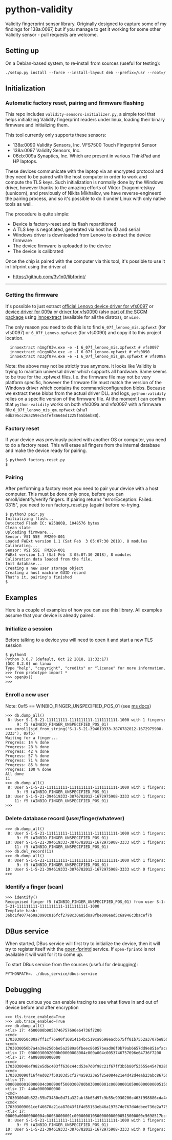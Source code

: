 # python-validity
Validity fingerprint sensor library.
Originally designed to capture some of my findings for 138a:0097, but if you manage to get it working for some other Validity sensor - pull requests are welcome.

## Setting up

On a Debian-based system, to re-install from sources (useful for testing):
```
./setup.py install --force --install-layout deb --prefix=/usr --root=/
```

## Initialization

### Automatic factory reset, pairing and firmware flashing

This repo includes `validity-sensors-initializer.py`, a simple tool that
helps initializing Validity fingerprint readers under linux, loading their
binary firmware and initializing them.

This tool currently only supports these sensors:
- 138a:0090 Validity Sensors, Inc. VFS7500 Touch Fingerprint Sensor
- 138a:0097 Validity Sensors, Inc.
- 06cb:009a Synaptics, Inc.
Which are present in various ThinkPad and HP laptops.

These devices communicate with the laptop via an encrypted protocol and they
need to be paired with the host computer in order to work and compute the
TLS keys.
Such initialization is normally done by the Windows driver, however thanks to
the amazing efforts of Viktor Dragomiretskyy (uunicorn), and previously of
Nikita Mikhailov, we have reverse-engineerd the pairing process, and so it's
possible to do it under Linux with only native tools as well.

The procedure is quite simple:
- Device is factory-reset and its flash repartitioned
- A TLS key is negotiated, generated via host hw ID and serial
- Windows driver is downloaded from Lenovo to extract the device firmware
- The device firmware is uploaded to the device
- The device is calibrated

Once the chip is paired with the computer via this tool, it's possible to use
it in libfprint using the driver at
- https://github.com/3v1n0/libfprint/

---

### Getting the firmware

It's possible to just extract [official Lenovo device driver for vfs0097](https://support.lenovo.com/us/en/downloads/DS121407) or [device driver for 009a](https://pcsupport.lenovo.com/us/en/products/laptops-and-netbooks/thinkpad-t-series-laptops/thinkpad-t580-type-20l9-20la/downloads/driver-list/component?name=Fingerprint%20Reader) or [driver for vfs0090](https://support.lenovo.com/us/en/downloads/DS120491) (also [part of the SCCM package](https://support.lenovo.com/ec/th/downloads/DS112113) using [innoextract](https://constexpr.org/innoextract/) (available for all the distros), or `wine`.

The only reason you need to do this is to find `6_07f_lenovo_mis.xpfwext` (for vfs0097) or `6_07f_Lenovo.xpfwext` (for vfs0090) and copy it to this project location.

      innoextract n1mgf03w.exe -e -I 6_07f_lenovo_mis.xpfwext # vfs0097
      innoextract n1cgn08w.exe -e -I 6_07f_Lenovo.xpfwext # vfs0090
      innoextract nz3gf07w.exe -e -I 6_07f_lenovo_mis_qm.xpfwext # vfs009a

Note: the above may not be strictly true anymore. It looks like Validity is trying to maintain universal driver which supports all hardware.
Same seems to be true for the .xpfwext files. I.e. the firmware file may not be very platform specific, however the firmware file
must match the version of the Windows driver which contains the command/configuration blobs. Because we extract these blobs 
from the actual driver DLL and logs, `python-validity` relies on a specific version of the firmware file. At the moment I can confirm
that `python-validity` works on both vfs009a and vfs0097 with a firmware file `6_07f_lenovo_mis_qm.xpfwext` 
(sha1 `edb295cc26a259ec54fef86646d1225f65bb6b80`).

### Factory reset
If your device was previously paired with another OS or computer, you need to do a factory reset.
This will erase all fingers from the internal database and make the device ready for pairing.
```
$ python3 factory-reset.py
$
```

### Pairing
After performing a factory reset you need to pair your device with a host computer.
This must be done only once, before you can enroll/identify/verify fingers.
If pairing returns "errorException: Failed: 0315", you need to run factory_reset.py (again) before re-trying.
```
$ python3 pair.py
Initializing flash...
Detected Flash IC: W25Q80B, 1048576 bytes
Clean slate
Uploading firmware...
Sensor: VSI 55E  FM209-001
Loaded FWExt version 1.1 (Sat Feb  3 05:07:30 2018), 8 modules
Calibrating...
Sensor: VSI 55E  FM209-001
FWExt version 1.1 (Sat Feb  3 05:07:30 2018), 8 modules
Calibration data loaded from the file.
Init database...
Creating a new user storage object
Creating a host machine GUID record
That's it, pairing's finished
$ 
```

## Examples
Here is a couple of examples of how you can use this library. All examples assume that your device is already paired.

### Initialize a session
Before talking to a device you will need to open it and start a new TLS session
```
$ python3
Python 3.6.7 (default, Oct 22 2018, 11:32:17) 
[GCC 8.2.0] on linux
Type "help", "copyright", "credits" or "license" for more information.
>>> from prototype import *
>>> open9x()
>>>
```

### Enroll a new user
Note: 0xf5 == WINBIO_FINGER_UNSPECIFIED_POS_01 (see [ms docs](https://docs.microsoft.com/en-us/windows/desktop/SecBioMet/winbio-ansi-381-pos-fingerprint-constants))
```
>>> db.dump_all()
 8: User S-1-5-21-111111111-1111111111-1111111111-1000 with 1 fingers:
     9: f5 (WINBIO_FINGER_UNSPECIFIED_POS_01)
>>> enroll(sid_from_string('S-1-5-21-394619333-3876782012-1672975908-3333'), 0xf5)
Waiting for a finger...
Progress: 14 % done
Progress: 28 % done
Progress: 42 % done
Progress: 57 % done
Progress: 71 % done
Progress: 85 % done
Progress: 100 % done
All done
11
>>> db.dump_all()
 8: User S-1-5-21-111111111-1111111111-1111111111-1000 with 1 fingers:
     9: f5 (WINBIO_FINGER_UNSPECIFIED_POS_01)
10: User S-1-5-21-394619333-3876782012-1672975908-3333 with 1 fingers:
    11: f5 (WINBIO_FINGER_UNSPECIFIED_POS_01)
>>> 
```

### Delete database record (user/finger/whatever)
```
>>> db.dump_all()
 8: User S-1-5-21-111111111-1111111111-1111111111-1000 with 1 fingers:
     9: f5 (WINBIO_FINGER_UNSPECIFIED_POS_01)
10: User S-1-5-21-394619333-3876782012-1672975908-3333 with 1 fingers:
    11: f5 (WINBIO_FINGER_UNSPECIFIED_POS_01)
>>> db.del_record(11)
>>> db.dump_all()
 8: User S-1-5-21-111111111-1111111111-1111111111-1000 with 1 fingers:
     9: f5 (WINBIO_FINGER_UNSPECIFIED_POS_01)
10: User S-1-5-21-394619333-3876782012-1672975908-3333 with 0 fingers:
>>> 
```

### Identify a finger (scan)
```
>>> identify()
Recognised finger f5 (WINBIO_FINGER_UNSPECIFIED_POS_01) from user S-1-5-21-111111111-1111111111-1111111111-1000
Template hash: 36bc1fe077e59a3090c816fcf2798c30a85d8a8fbe000ead5c6a946c3bacef7b
```

## DBus service

When started, DBus service will first try to initialize the device, then it will try to register itself with the
[open-fprintd](https://github.com/uunicorn/open-fprintd) service. If `open-fprintd` is not available it will wait for it
to come up.

To start DBus service from the sources (useful for debugging):
```
PYTHONPATH=. ./dbus_service/dbus-service
```


## Debugging
If you are curious you can enable tracing to see what flows in and out of device before and after encryption
```
>>> tls.trace_enabled=True
>>> usb.trace_enabled=True
>>> db.dump_all()
>tls> 17: 4b00000b0053746757696e64736f7200
>cmd> 1703030050c00a7ff1cf76e90f168141b4bc519ca9598eacb575ff01b7552a3707be8506b246d5272cb119e7b8b3eccd991cb7d8387245953ff1da62cebfb07fae7e47b9b536fb1a82185cc9399d30625ee3c1451f
<cmd< 1703030050b7a4a39e256bbe5a2589a6fbeec86057bead96f0b79ab6657dd9e851efaccddf9cd0108865aa98c510a1f8cd9b881b3166db553e5b4330c437f09daccbe261b259019774466ddb0d7f97fa67b6337329
<tls< 17: 0000030002000b00000008004c000a004c0053746757696e64736f7200
>tls> 17: 4a080000000000
>cmd> 1703030040ef982e5d6c403ff636c44cd53e7d0f98c21f67ff3b5b80f53555e4547028bd4d17cf5b0539ac0489238f1f066b8ba849120380cf979088d6c63249c873868c95
<cmd< 1703030090f16f4ed027f50103d5cf274a59323e5f25e084e21e4d42d4eab23abc867504ef80a700c775f03c0fafabee2e373fbf551d46e53ca957b86c53853a913e11c8cab98df41afc86af883b4e1b817024b212dbcdf1057a3bcdbc474381c5a5c37162167ff395e8102902c4e0d00b9b4931f0fa986ec3257c6bf2a5b55ea0b5349c035c20ed583522ac7ef9048e97a589a25e
<tls< 17: 00000800010000004c000900f5000300780b030000001c000000010500000000000515000000c76b9f06c7353a42c7353a42e803000000000000000000000000000000000000000000000000000000000000000000000000000000000000
>tls> 17: 4a0a0000000000
>cmd> 1703030040b522c55b73480e0d71a322abf8b65d97c9b55e9930206c463f998886cda4410d1b00ab41ec5b213d2ac18bf3bf61ce817446f27d643f99aba5a1d4cb80d18461
<cmd< 170303009061cef46670a21ca87043f1f4d55153eb46a19757de767d4ddbee736e2a775af63850a89ebe814b7e578979f1fb8a1c2133e0c6fa5b468cff9c731ef3f178b33334bdf64c03903dc2d95e9a16c656f1f8d06fa3431c3971607fec56f104ec7d4e73518705a289fac53fe54ddf33b30dad2b8c1fac67b7decf8c7f86dd843414e7f056a2ea8366611e5094c5491d5ade46
<tls< 17: 00000a00000000004c00030000001c000000010500000000000515000000c5698517bcff12e72496b763050d000000000000000000000000000000000000000000000000000000000000000000000000000000000000
 8: User S-1-5-21-111111111-1111111111-1111111111-1000 with 1 fingers:
     9: f5 (WINBIO_FINGER_UNSPECIFIED_POS_01)
10: User S-1-5-21-394619333-3876782012-1672975908-3333 with 0 fingers:
>>> 
```
